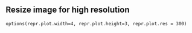 ## Resize image for high resolution
`options(repr.plot.width=4, repr.plot.height=3, repr.plot.res = 300)`
